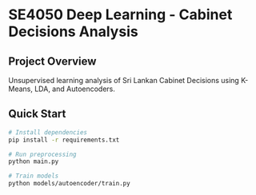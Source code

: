 # SE4050 Deep Learning - Cabinet Decisions Analysis

## Project Overview
Unsupervised learning analysis of Sri Lankan Cabinet Decisions using K-Means, LDA, and Autoencoders.

## Quick Start
```bash
# Install dependencies
pip install -r requirements.txt

# Run preprocessing
python main.py

# Train models
python models/autoencoder/train.py